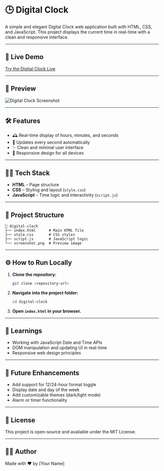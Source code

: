# 🕒 Digital Clock

A simple and elegant Digital Clock web application built with HTML, CSS, and JavaScript. This project displays the current time in real-time with a clean and responsive interface.

---

## 🚀 Live Demo

[Try the Digital Clock Live](https://adityaa2227.github.io/Digital-Clock/) <!-- Replace # with your live demo link if available -->

---

## 📸 Preview

![Digital Clock Screenshot](screenshot.png) <!-- Update the image path if needed -->

---

## 🛠️ Features

- 🕰️ Real-time display of hours, minutes, and seconds
- 🔄 Updates every second automatically
- ✨ Clean and minimal user interface
- 📱 Responsive design for all devices

---

## 🧑‍💻 Tech Stack

- **HTML** – Page structure
- **CSS** – Styling and layout (`style.css`)
- **JavaScript** – Time logic and interactivity (`script.js`)

---

## 📂 Project Structure

```
📁 digital-clock
├── index.html      # Main HTML file
├── style.css       # CSS styles
├── script.js       # JavaScript logic
└── screenshot.png  # Preview image
```

---

## ⚙️ How to Run Locally

1. **Clone the repository:**
    ```bash
    git clone <repository-url>
    ```
2. **Navigate into the project folder:**
    ```bash
    cd digital-clock
    ```
3. **Open `index.html` in your browser.**

---

## 🧠 Learnings

- Working with JavaScript Date and Time APIs
- DOM manipulation and updating UI in real-time
- Responsive web design principles

---

## 📌 Future Enhancements

- Add support for 12/24-hour format toggle
- Display date and day of the week
- Add customizable themes (dark/light mode)
- Alarm or timer functionality

---

## 📄 License

This project is open-source and available under the MIT License.

---

## 🙋‍♂️ Author

Made with ❤️ by [Your Name] <!-- Replace with your name or GitHub profile -->